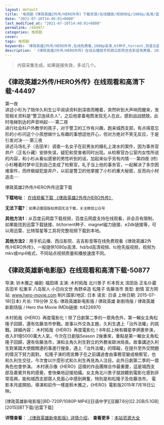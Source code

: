 ```yaml
---
layout: default
title: '电视剧《律政英雄2外传/HERO外传》下载资源/在线播放/视频地址/1080p/高清/蓝光'
date: "2021-07-10T14:40:01+0800"
last_modified_at: "2021-07-10T14:40:01+0800"
permalink: /44497/
categories: 电视剧
cover:
tags: 电视剧
keywords: '律政英雄2外传/HERO外传,在线免费看,1080p高清,bt种子,torrent,百度云盘,magnet,磁力链,迅雷下载资源'
description: '《律政英雄2外传/HERO外传》在线云播放手机西瓜影院吉吉影音免费看，1080p高清bd/hd未删减完整版和tc抢先枪版，mkv/mp4格式，附带bt/torrent种子、magnet/磁力链、百度云盘、网盘资源迅雷下载链接'
---
```


>内容采集生成，如果链接失效，多试几个。


## 《律政英雄2外传/HERO外传》在线观看和高清下载-44497

第一夜<br />讲述小杉为了陪伴久利生公平阅读资料到深夜而睡着，突然听到大声响而醒来，发现相关资料是&ldquo;警卫连续杀人&rdquo;，之后他拿着电筒发现无人在此，感到战战兢兢，此时电梯到达的声音响起&middot;·····第二夜<br />进行社会科户外教学的孩子，对于警卫的工作有兴趣，跑来城西支部，有点得意忘形的小杉问这个小孩想做什么有趣的事想逗他开心，但对方绝对不笑无反应，于是引发对决&middot;·····第三夜<br />讲述马场礼子（吉田羊）调查一名女子在前男友的婚礼上泼水的案件，因为事务官井户（正名仆藏）安排失误，疑犯和受害者同时出现。从检察官办公室内女性所说的内容，和小杉从看似感冒的男性听到的话，加起来似乎另有内情&middot;·····第四夜 (终)小杉睡着时梦中见到自己变成了检察官，礼子当上他的事务官，一起解决了多宗困难案件，而终极疑犯是井户，以前是警卫的他掌握了小杉的重大秘密，反而向小材追击····


律政英雄2外传/HERO外传迅雷下载

**下载地址**： [在线观看下载 《律政英雄2外传/HERO外传》](https://www.993dy.com//vod-detail-id-7481.html) 


**无法下载?**：`如果迅雷因版权原因无法下载，关注微信公众号 `

**其他方法1**：从百度云网盘下载视频，百度云网盘支持在线观看，非会员有限制，如果能找到迅雷下载链接、bt/torrent种子、magnet磁力链接、e2dk链接等，可以用迅雷、比特彗星等工具将完整视频下载到本地。

**其他方法2**：用手机云播、西瓜影院、吉吉影音等在线免费观看《律政英雄2外传/HERO外传》，一般提供1080p高清、hd/bd高清视频、tc抢先版视频，视频为mkv或mp4格式，不同站点视频质量和播放速度不同。


## 《律政英雄新电影版》在线观看和高清下载-50877

导演: 铃木雅之 编剧: 福田靖 主演: 木村拓哉 北川景子 杉本哲太 滨田岳 正名仆蔵 吉田羊 松重丰 八岛智人 小日向文世 角野卓造 松隆子 佐藤浩市 类型: 剧情 官方网站: www.hero-movie.com 制片国家/地区: 日本 语言: 日语 上映日期: 2015-07-18(日本) 片长: 119分钟 又名: 律政英雄新电影版 / 律政英雄 新剧场版 / 律政英雄新剧场版 / Hero the Movie IMDb链接: tt4226970

木村拓哉《HERO》再度電影化！除了日劇第二季的一眾角色外，第一輯女主角松隆子回歸，還有佐藤浩市參戰。故事以外交為主題，久利生遇上「治外法權」的挑戰。詳細內容： 木村拓哉《HERO》再度電影化！8年前上映有韓星李炳憲參演，收入81億5000萬大人氣，今次在日劇版Season 2後重來，重點是第一輯女主角松隆子回歸，還有佐藤浩市，演和主角久利生對立的外務省歐洲局長。故事講述久利生對某國大使館關連的事進行搜查，遇上「治外法權」的障礙，在提升至外交問題的情況下努力面對。 松隆子演的雨宮舞子在之前講過會由事務官變成檢察官，也和久利生交往，今次會以什麼形式和久利生再見為人注目。此外日劇第二季的一眾角色也會參演。 木村表示像《HERO》這樣的作品團隊合作最重要，這是城西支部及嘉賓共有的感覺，會快樂地迎接拍攝。女主角北川景子就說聽到電影化感到非常高興，能和城西支部眾人見面心中感到興奮，特別是和松隆子及佐藤浩市。 電影本月底開拍，導演和前作一樣是鈴木雅之，《HERO》電影版2015年7月18日公映。


[律政英雄新电影版][BD-720P/1080P-MP4][日语中字][豆瓣7.6分][2.2GB/5.1GB][2015][BT下载/迅雷下载]

**详情查看**： [《律政英雄新电影版》详情介绍](/movie/50877/)， **查看更多**：[本站资源大全](/movie/t/all/)

